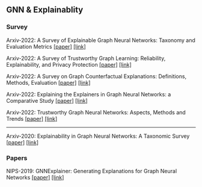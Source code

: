 ## GNN & Explainablity

### Survey

Arxiv-2022: A Survey of Explainable Graph Neural Networks: Taxonomy and Evaluation Metrics [[paper]](./papers/2207.12599.pdf) [[link]](https://arxiv.org/abs/2207.12599)

Arxiv-2022: A Survey of Trustworthy Graph Learning: Reliability, Explainability, and Privacy Protection [[paper]](./papers/2205.10014.pdf) [[link]](https://arxiv.org/abs/2205.10014)

Arxiv-2022: A Survey on Graph Counterfactual Explanations: Definitions, Methods, Evaluation [[paper]](./papers/2210.12089.pdf) [[link]](https://arxiv.org/abs/2210.12089)

Arxiv-2022: Explaining the Explainers in Graph Neural Networks: a Comparative Study [[paper]](./papers/2210.15304.pdf) [[link]](https://arxiv.org/abs/2210.15304)

Arxiv-2022: Trustworthy Graph Neural Networks: Aspects, Methods and Trends [[paper]](./papers/2205.07424.pdf) [[link]](https://arxiv.org/abs/2205.07424)


---


Arxiv-2020: Explainability in Graph Neural Networks: A Taxonomic Survey [[paper]](./papers/2012.15445.pdf) [[link]](https://arxiv.org/abs/2012.15445)


### Papers


NIPS-2019: GNNExplainer: Generating Explanations for Graph Neural Networks [[paper]](./papers/1903.03894.pdf) [[link]](https://arxiv.org/abs/1903.03894)









